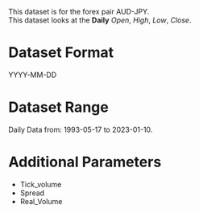This dataset is for the forex pair AUD-JPY.    
This dataset looks at the **Daily** _Open_, _High_, _Low_, _Close_.   

# Dataset Format  

YYYY-MM-DD    

# Dataset Range    

Daily Data from: 1993-05-17 to 2023-01-10.    

# Additional Parameters    

* Tick_volume    
* Spread    
* Real_Volume    
 